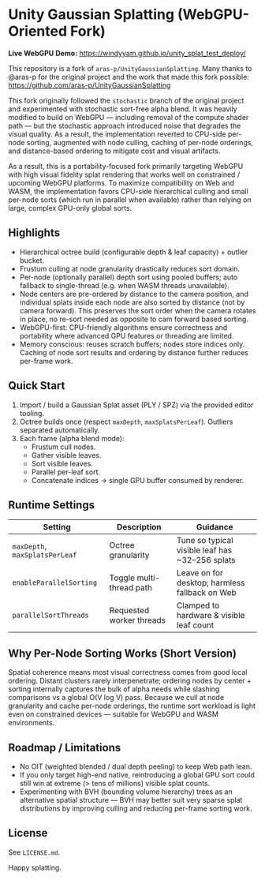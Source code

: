 # Unity Gaussian Splatting (WebGPU-Oriented Fork)

**Live WebGPU Demo:** https://windyyam.github.io/unity_splat_test_deploy/

This repository is a fork of `aras-p/UnityGaussianSplatting`. Many thanks to @aras-p for the original project and the work that made this fork possible: https://github.com/aras-p/UnityGaussianSplatting

This fork originally followed the `stochastic` branch of the original project and experimented with stochastic sort-free alpha blend. It was heavily modified to build on WebGPU — including removal of the compute shader path — but the stochastic approach introduced noise that degrades the visual quality. As a result, the implementation reverted to CPU-side per-node sorting, augmented with node culling, caching of per-node orderings, and distance-based ordering to mitigate cost and visual artifacts.

As a result, this is a portability-focused fork primarily targeting WebGPU with high visual fidelity splat rendering that works well on constrained / upcoming WebGPU platforms. To maximize compatibility on Web and WASM, the implementation favors CPU-side hierarchical culling and small per-node sorts (which run in parallel when available) rather than relying on large, complex GPU-only global sorts.

## Highlights
- Hierarchical octree build (configurable depth & leaf capacity) + outlier bucket.
- Frustum culling at node granularity drastically reduces sort domain.
- Per-node (optionally parallel) depth sort using pooled buffers; auto fallback to single-thread (e.g. when WASM threads unavailable).
- Node centers are pre-ordered by distance to the camera position, and individual splats inside each node are also sorted by distance (not by camera forward). This preserves the sort order when the camera rotates in place, no re-sort needed as opposite to cam forward based sorting.
- WebGPU-first: CPU-friendly algorithms ensure correctness and portability where advanced GPU features or threading are limited.
- Memory conscious: reuses scratch buffers; nodes store indices only. Caching of node sort results and ordering by distance further reduces per-frame work.

## Quick Start
1. Import / build a Gaussian Splat asset (PLY / SPZ) via the provided editor tooling.
2. Octree builds once (respect `maxDepth`, `maxSplatsPerLeaf`). Outliers separated automatically.
3. Each frame (alpha blend mode):
   - Frustum cull nodes.
   - Gather visible leaves.
   - Sort visible leaves.
   - Parallel per-leaf sort.
   - Concatenate indices -> single GPU buffer consumed by renderer.

## Runtime Settings
| Setting | Description | Guidance |
|---------|-------------|----------|
| `maxDepth`, `maxSplatsPerLeaf` | Octree granularity | Tune so typical visible leaf has ~32–256 splats |
| `enableParallelSorting` | Toggle multi-thread path | Leave on for desktop; harmless fallback on Web |
| `parallelSortThreads` | Requested worker threads | Clamped to hardware & visible leaf count |

## Why Per-Node Sorting Works (Short Version)
Spatial coherence means most visual correctness comes from good local ordering. Distant clusters rarely interpenetrate; ordering nodes by center + sorting internally captures the bulk of alpha needs while slashing comparisons vs a global O(V log V) pass. Because we cull at node granularity and cache per-node orderings, the runtime sort workload is light even on constrained devices — suitable for WebGPU and WASM environments.

## Roadmap / Limitations
- No OIT (weighted blended / dual depth peeling) to keep Web path lean.
- If you only target high-end native, reintroducing a global GPU sort could still win at extreme (> tens of millions) visible splat counts.
- Experimenting with BVH (bounding volume hierarchy) trees as an alternative spatial structure — BVH may better suit very sparse splat distributions by improving culling and reducing per-frame sorting work.

## License
See `LICENSE.md`.

Happy splatting.

